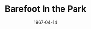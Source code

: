 ---
title: Barefoot In the Park
date: 1967-04-14
closing_date: 1967-04-29
layout: productions
featured_image:
image_caption:
image_credit:
playbill:
category:
Theatre: Theatre Jacksonville
Venue: Little Theatre
cast:
- Corie Bratter: Marcy Massaniso
- Telephone Repair Man: Jerry Allen
- Delivery Man: Sam Helfrich
- Paul Bratter: Harry Hodge
- Corie's Mother, Mrs. Banks: Judith Jett
- Victor Velasco: Marshall Grauer
crew:
- Director: George Ballis
- Scenic Design: Larry Riddle
- Stage Manager: Al Gimbel
- Costumes: Lois Stewart
- Properties:
  - Helen Roberts
  - Maria Alaracon
  - Gladys Dale
  - Lyn Lazarus
- Make-up:
  - Jan Davis
  - Mary Francis Thornhill
- Lighting:
  - Ellen Black
  - Peggy Miller
- Scenery:
  - Bob Agnew
  - Gwuyda Agnew
  - Walter Quattlebaum
  - Maria Alaracon
  - Helen Roberts
  - Gladys Dale
  - Peggy Miller
  - David Witten
  - Lyn Lazarus
  - Norman Howard
  - Charles Vance
- About the Cast notes: Jean Goodman
- Photograph of Mr. Ballis: Judith Gefter
external_links:
---